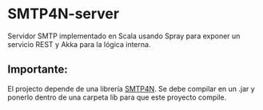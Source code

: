 SMTP4N-server
=============

Servidor SMTP implementado en Scala usando Spray para exponer un servicio REST y Akka para la lógica interna.

Importante:
-----------

El projecto depende de una librería [SMTP4N](https://github.com/yujikiriki/smtp4n). Se debe compilar en un .jar y ponerlo dentro de una carpeta lib para que este proyecto compile.